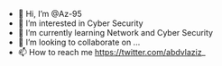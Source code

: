 - 👋 Hi, I’m @Az-95
- 👀 I’m interested in Cyber Security
- 🌱 I’m currently learning Network and Cyber Security
- 💞️ I’m looking to collaborate on ...
- 📫 How to reach me https://twitter.com/abdvlaziz_ 

<!---
Az-95/Az-95 is a ✨ special ✨ repository because its `README.md` (this file) appears on your GitHub profile.
You can click the Preview link to take a look at your changes.
--->
